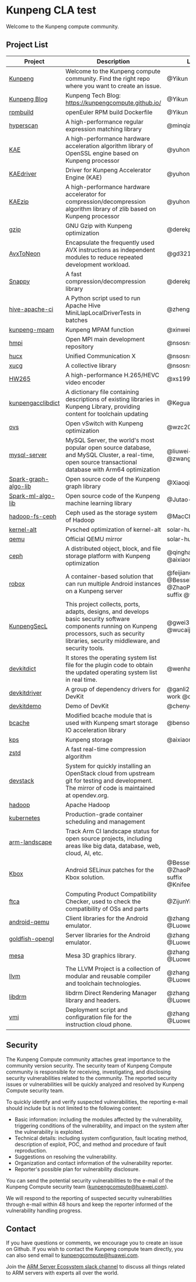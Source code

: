 # Kunpeng CLA test
Welcome to the Kunpeng compute community.

## Project List

| Project | Description | Liaison |
| --- | --- | --- |
| [Kunpeng](https://github.com/kunpengcompute/Kunpeng) | Welcome to the Kunpeng compute community. Find the right repo where you want to create an issue. | @Yikun |
| [Kunpeng Blog](kunpengcompute.github.io) | Kunpeng Tech Blog: https://kunpengcompute.github.io/ | @Yikun |
| [rpmbuild](https://github.com/kunpengcompute/rpmbuild) | openEuler RPM build Dockerfile | @Yikun |
| [hyperscan](https://github.com/kunpengcompute/hyperscan) | A high-performance regular expression matching library | @minqian |
| [KAE](https://github.com/kunpengcompute/KAE) | A high-performance hardware acceleration algorithm library of OpenSSL engine based on Kunpeng processor | @yuhongxiao123456 |
| [KAEdriver](https://github.com/kunpengcompute/KAEdriver) | Driver for Kunpeng Accelerator Engine (KAE) | @yuhongxiao123456 |
| [KAEzip](https://github.com/kunpengcompute/KAEzip) | A high-performance hardware accelerator for compression/decompression algorithm library of zlib based on Kunpeng processor | @yuhongxiao123456 |
| [gzip](https://github.com/kunpengcompute/gzip) | GNU Gzip with Kunpeng optimization | @derekpush |
| [AvxToNeon](https://github.com/kunpengcompute/AvxToNeon) | Encapsulate the frequently used AVX instructions as independent modules to reduce repeated development workload. | @gd321 |
| [Snappy](https://github.com/kunpengcompute/Snappy) | A fast compression/decompression library | @derekpush |
| [hive-apache-ci](https://github.com/kunpengcompute/hive-apache-ci) | A Python script used to run Apache Hive MiniLlapLocalDriverTests in batches | @zhengzhenyu |
| [kunpeng-mpam](https://github.com/kunpengcompute/kunpeng-mpam) | Kunpeng MPAM function | @xinweikong |
| [hmpi](https://github.com/kunpengcompute/hmpi) | Open MPI main development repository | @nsosnsos |
| [hucx](https://github.com/kunpengcompute/hucx) | Unified Communication X | @nsosnsos |
| [xucg](https://github.com/kunpengcompute/xucg) | A collective library | @nsosnsos |
| [HW265](https://github.com/kunpengcompute/HW265) | A high-performance H.265/HEVC video encoder | @xs1994-maker |
| [kunpengacclibdict](https://github.com/kunpengcompute/kunpengacclibdict) | A dictionary file containing descriptions of existing libraries in Kunpeng Library, providing content for toolchain updating | @Keguanghao |
| [ovs](https://github.com/kunpengcompute/ovs) | Open vSwitch with Kunpeng optimization | @wzc2018 |
| [mysql-server](https://github.com/kunpengcompute/mysql-server) | MySQL Server, the world's most popular open source database, and MySQL Cluster, a real-time, open source transactional database with Arm64 optimization | @liuwei-ck @zwang28 |
| [Spark-graph-algo-lib](https://github.com/kunpengcompute/Spark-graph-algo-lib) | Open source code of the Kunpeng graph library |@XiaoqiMa |
| [Spark-ml-algo-lib](https://github.com/kunpengcompute/Spark-ml-algo-lib) | Open source code of the Kunpeng machine learning library | @Jutao-liu |
| [hadoop-fs-ceph](https://github.com/kunpengcompute/hadoop-fs-ceph) | Ceph used as the storage system of Hadoop | @MacChen02 |
| [kernel-alt](https://github.com/kunpengcompute/kernel-alt) | Pvsched optimization of kernel-alt | solar-hu |
| [qemu](https://github.com/kunpengcompute/qemu) | Official QEMU mirror | solar-hu |
| [ceph](https://github.com/kunpengcompute/ceph) | A distributed object, block, and file storage platform with Kunpeng optimization | @qinghaixiang @aixiaorenzhe |
| [robox](https://github.com/kunpengcompute/robox) | A container-based solution that can run multiple Android instances on a Kunpeng server | @feijianqiang-wind @Bessel-Native @ZhaoPengyuan-suffix @wanglei0421 |
| [KunpengSecL](https://github.com/kunpengcompute/kunpengsecl) | This project collects, ports, adapts, designs, and develops basic security software components running on Kunpeng processors, such as security libraries, security middleware, and security tools. | @gwei3 @wucaijun2001 |
| [devkitdict](https://github.com/kunpengcompute/devkitdict) | It stores the operating system list file for the plugin code to obtain the updated operating system list in real time. | @wenhao2017 |
| [devkitdriver](https://github.com/kunpengcompute/devkitdriver) | A group of dependency drivers for DevKit | @ganli2015 @yudi-work @chenych27 |
| [devkitdemo](https://github.com/kunpengcompute/devkitdemo) | Demo of DevKit | @chenych27 |
| [bcache](https://github.com/kunpengcompute/bcache) | Modified bcache module that is used with Kunpeng smart storage IO acceleration library | @bensongchao1989 |
| [kps](https://github.com/kunpengcompute/kps) | Kunpeng storage | @aixiaorenzhe |
| [zstd](https://github.com/kunpengcompute/zstd) | A fast real-time compression algorithm |  |
| [devstack](https://github.com/kunpengcompute/devstack) | System for quickly installing an OpenStack cloud from upstream git for testing and development. The mirror of code is maintained at opendev.org. |  |
| [hadoop](https://github.com/kunpengcompute/hadoop) | Apache Hadoop |  |
| [kubernetes](https://github.com/kunpengcompute/kubernetes) | Production-grade container scheduling and management |  |
| [arm-landscape](https://github.com/kunpengcompute/arm-landscape) | Track Arm CI landscape status for open source projects, including areas like big data, database, web, cloud, AI, etc. |  |
| [Kbox](https://github.com/kunpengcompute/Kbox) | Android SELinux patches for the Kbox solution. | @Bessel-Native @ZhaoPengyuan-suffix @KnifeeOneOne |
| [ftca](https://github.com/kunpengcompute/ftca) | Computing Product Compatibility Checker, used to check the compatibility of OSs and parts | @ZijunYin |
| [android-qemu](https://github.com/kunpengcompute/android-qemu) | Client libraries for the Android emulator. | @zhanghuaping-1 @Luowentong |
| [goldfish-opengl](https://github.com/kunpengcompute/goldfish-opengl) | Server libraries for the Android emulator. | @zhanghuaping-1 @Luowentong |
| [mesa](https://github.com/kunpengcompute/mesa) | Mesa 3D graphics library. | @zhanghuaping-1 @Luowentong |
| [llvm](https://github.com/kunpengcompute/llvm) | The LLVM Project is a collection of modular and reusable compiler and toolchain technologies. | @zhanghuaping-1 @Luowentong |
| [libdrm](https://github.com/kunpengcompute/libdrm) | libdrm Direct Rendering Manager library and headers. | @zhanghuaping-1 @Luowentong |
| [vmi](https://github.com/kunpengcompute/vmi) | Deployment script and configuration file for the instruction cloud phone. | @zhanghuaping-1 @Luowentong |

## Security
The Kunpeng Compute community attaches great importance to the community version security. The security team of Kunpeng Compute community is responsible for receiving, investigating, and disclosing security vulnerabilities related to the community. The reported security issues or vulnerabilities will be quickly analyzed and resolved by Kunpeng Compute security team.

To quickly identify and verify suspected vulnerabilities, the reporting e-mail should include but is not limited to the following content:

- Basic information: including the modules affected by the vulnerability, triggering conditions of the vulnerability, and impact on the system after the vulnerability is exploited.
- Technical details: including system configuration, fault locating method, description of exploit, POC, and method and procedure of fault reproduction.
- Suggestions on resolving the vulnerability.
- Organization and contact information of the vulnerability reporter.
- Reporter's possible plan for vulnerability disclosure.

You can send the potential security vulnerabilities to the e-mail of the Kunpeng Compute security team (kunpengcompute@huawei.com).

We will respond to the reporting of suspected security vulnerabilities through e-mail within 48 hours and keep the reporter informed of the vulnerability handling progress.

## Contact
If you have questions or comments, we encourage you to create an issue on Github. If you wish to contact the Kunpeng compute team directly, you can also send email to kunpengcompute@huawei.com.

Join the [ARM Server Ecosystem slack channel](https://join.slack.com/t/armserverecosystem/shared_invite/enQtOTE0MDMxOTc0MTY0LTBiMTdkZWFhMjZmYzI2ZWVmYWUxMTU1YTcxY2NlZWViOGM5YTY4YzkwZDU3M2ZiZWUxMDQzMmU0NGY5YmFiYWY) to discuss all things related to ARM servers with experts all over the world.

